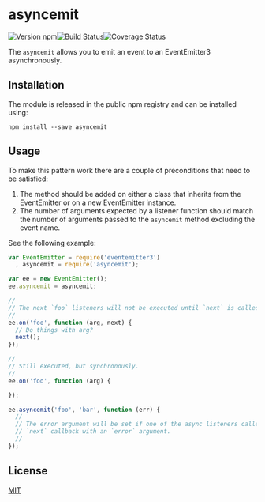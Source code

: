 # asyncemit

[![Version npm](http://img.shields.io/npm/v/asyncemit.svg?style=flat-square)](https://www.npmjs.com/package/asyncemit)[![Build Status](https://img.shields.io/github/workflow/status/primus/asyncemit/CI/master?label=CI&style=flat-square)](https://github.com/primus/asyncemit/actions?query=workflow%3ACI+branch%3Amaster)[![Coverage Status](http://img.shields.io/coveralls/primus/asyncemit/master.svg?style=flat-square)](https://coveralls.io/r/primus/asyncemit?branch=master)

The `asyncemit` allows you to emit an event to an EventEmitter3 asynchronously.

## Installation

The module is released in the public npm registry and can be installed using:

```
npm install --save asyncemit
```

## Usage

To make this pattern work there are a couple of preconditions that need to be
satisfied:

1. The method should be added on either a class that inherits from the
   EventEmitter or on a new EventEmitter instance.
2. The number of arguments expected by a listener function should match the
   number of arguments passed to the `asyncemit` method excluding the event
   name.

See the following example:

```js
var EventEmitter = require('eventemitter3')
  , asyncemit = require('asyncemit');

var ee = new EventEmitter();
ee.asyncemit = asyncemit;

//
// The next `foo` listeners will not be executed until `next` is called.
//
ee.on('foo', function (arg, next) {
  // Do things with arg?
  next();
});

//
// Still executed, but synchronously.
//
ee.on('foo', function (arg) {

});

ee.asyncemit('foo', 'bar', function (err) {
  //
  // The error argument will be set if one of the async listeners called the
  // `next` callback with an `error` argument.
  //
});
```

## License

[MIT](LICENSE)
